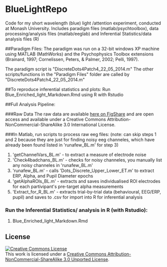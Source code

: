 # BlueLightRepo
Code for my short wavelength (blue) light /attention experiment, conducted at Monash University. 
Includes paradigm files (matlab/psychtoolbox), data processing/analysis files (matlab/eeglab) and Inferential Statistics/data analysis files (R)

##Paradigm Files:
The paradigm was run on a 32-bit windows XP machine using MATLAB (MathWorks) and the Psychophysics Toolbox extensions (Brainard, 1997; Cornelissen, Peters, & Palmer, 2002; Pelli, 1997).

The paradigm script is "DiscreteDots4Patch4_22_05_2014.m" The other scripts/functions in the "Paradigm Files" folder are called by  "DiscreteDots4Patch4_22_05_2014.m" 


##To reproduce inferential statistics and plots:
Run Blue_Enriched_light_Markdown.Rmd using R with Rstudio

##Full Analysis Pipeline:

###Raw Data
The raw data are available [here on FigShare][1] and are open access and available under a Creative Commons Attribution-NonCommercial-ShareAlike 3.0 International License.

###In Matlab, run scripts to process raw eeg files:
(note: can skip steps 1 and 2 because they are just for finding noisy eeg channeles, which have already been found listed in 'runafew_BL.m' for step 3)

1. 'getChannelVars_BL.m' - to extract a measure of electrode noise
2. 'Check4badchans_BL.m' - checks for noisy channeles, you manually list any noisy channeles in 'runafew_BL.m'
3. 'runafew_BL.m' - calls 'Dots_Discrete_Upper_Lower_ET.m' to extract ERP, Alpha, and Pupil Diameter epochs 
4. 'getAlphaROIs_BL.m' - extracts and saves individualised ROI electrodes for each partivipant's pre-target alpha measurements 
5. 'Extract_for_R_BL.m' - extracts trial-by-trial data (behavioural, EEG/ERP, pupil) and saves to .csv for import into R for inferential analysis

### Run the Inferential Statistics/ analysis in R (with Rstudio):
1. Blue_Enriched_light_Markdown.Rmd


## License

<a rel="license" href="http://creativecommons.org/licenses/by-nc-sa/3.0/"><img alt="Creative Commons License" style="border-width:0" src="http://i.creativecommons.org/l/by-nc-sa/3.0/88x31.png" /></a><br />This work is licensed under a <a rel="license" href="http://creativecommons.org/licenses/by-nc-sa/3.0/">Creative Commons Attribution-NonCommercial-ShareAlike 3.0 Unported License</a>.


[1]: https://dx.doi.org/10.4225/03/574CEA1FAFB69
 